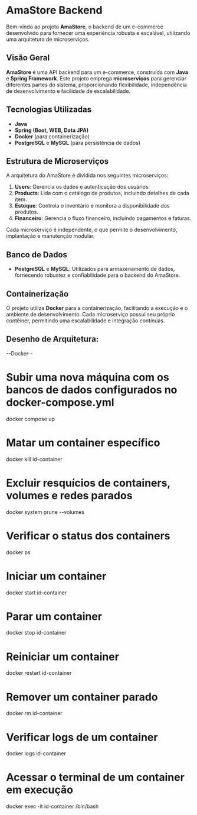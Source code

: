 # AmaStore Backend

Bem-vindo ao projeto **AmaStore**, o backend de um e-commerce desenvolvido para fornecer uma experiência robusta e escalável, utilizando uma arquitetura de microserviços.

## Visão Geral

**AmaStore** é uma API backend para um e-commerce, construída com **Java** e **Spring Framework**. Este projeto emprega **microserviços** para gerenciar diferentes partes do sistema, proporcionando flexibilidade, independência de desenvolvimento e facilidade de escalabilidade.

## Tecnologias Utilizadas

- **Java**
- **Spring (Boot, WEB, Data JPA)**
- **Docker** (para containerização)
- **PostgreSQL** e **MySQL** (para persistência de dados)

## Estrutura de Microserviços

A arquitetura do AmaStore é dividida nos seguintes microserviços:

1. **Users**: Gerencia os dados e autenticação dos usuários.
2. **Products**: Lida com o catálogo de produtos, incluindo detalhes de cada item.
3. **Estoque**: Controla o inventário e monitora a disponibilidade dos produtos.
4. **Financeiro**: Gerencia o fluxo financeiro, incluindo pagamentos e faturas.

Cada microserviço é independente, o que permite o desenvolvimento, implantação e manutenção modular.

## Banco de Dados

- **PostgreSQL** e **MySQL**: Utilizados para armazenamento de dados, fornecendo robustez e confiabilidade para o backend do AmaStore.

## Containerização

O projeto utiliza **Docker** para a containerização, facilitando a execução e o ambiente de desenvolvimento. Cada microserviço possui seu próprio contêiner, permitindo uma escalabilidade e integração contínuas.

## Desenho de Arquitetura:


--Docker--

# Subir uma nova máquina com os bancos de dados configurados no docker-compose.yml
docker compose up

# Matar um container específico
docker kill id-container

# Excluir resquícios de containers, volumes e redes parados
docker system prune --volumes

# Verificar o status dos containers
docker ps

# Iniciar um container
docker start id-container

# Parar um container
docker stop id-container

# Reiniciar um container
docker restart id-container

# Remover um container parado
docker rm id-container

# Verificar logs de um container
docker logs id-container

# Acessar o terminal de um container em execução
docker exec -it id-container /bin/bash

